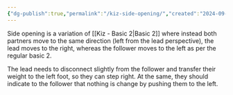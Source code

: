 ```yaml
---
{"dg-publish":true,"permalink":"/kiz-side-opening/","created":"2024-09-16T15:40:55.694-04:00","updated":"2024-09-16T15:54:42.044-04:00"}
---
```



Side opening is a variation of [[Kiz - Basic 2\|Basic 2]] where instead both partners move to the same direction (left from the lead perspective), the lead moves to the right, whereas the follower moves to the left as per the regular basic 2.

The lead needs to disconnect slightly from the follower and transfer their weight to the left foot, so they can step right. At the same, they should indicate to the follower that nothing is change by pushing them to the left.
